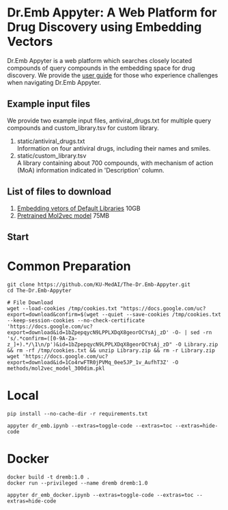 # Dr.Emb Appyter: A Web Platform for Drug Discovery using Embedding Vectors

Dr.Emb Appyter is a web platform which searches closely located compounds of query compounds in the embedding space for drug discovery. 
We provide the <a href="https://drive.google.com/file/d/1S-NRfg8Sr7AkVumpcVbdYZ2HmQOOC_w8/view?usp=sharing" target="_blank" rel="noopener noreferrer">user guide</a> for those who experience challenges when navigating Dr.Emb Appyter.

## Example input files
We provide two example input files, antiviral_drugs.txt for multiple query compounds and custom_library.tsv for custom library. <br>
1. static/antiviral_drugs.txt <br>
Information on four antiviral drugs, including their names and smiles. <br>
2. static/custom_library.tsv <br>
A library containing about 700 compounds, with mechanism of action (MoA) information indicated in 'Description' column. <br>

## List of files to download
1. [Embedding vetors of Default Libraries](https://docs.google.com/uc?export=download&id=1bZpepqycN9LPPLXDqX8georOCYsAj_zD&confirm=t) 10GB
2. [Pretrained Mol2vec model](https://docs.google.com/uc?export=download&id=1Co4rwFTR0jPVMq_0ee5JP_1v_AufhT3Z&confirm=t) 75MB

## Start
# Common Preparation
``` {bash}
git clone https://github.com/KU-MedAI/The-Dr.Emb-Appyter.git
cd The-Dr.Emb-Appyter
```
``` {bash}
# File Download
wget --load-cookies /tmp/cookies.txt "https://docs.google.com/uc?export=download&confirm=$(wget --quiet --save-cookies /tmp/cookies.txt --keep-session-cookies --no-check-certificate 'https://docs.google.com/uc?export=download&id=1bZpepqycN9LPPLXDqX8georOCYsAj_zD' -O- | sed -rn 's/.*confirm=([0-9A-Za-z_]+).*/\1\n/p')&id=1bZpepqycN9LPPLXDqX8georOCYsAj_zD" -O Library.zip && rm -rf /tmp/cookies.txt && unzip Library.zip && rm -r Library.zip
wget 'https://docs.google.com/uc?export=download&id=1Co4rwFTR0jPVMq_0ee5JP_1v_AufhT3Z' -O methods/mol2vec_model_300dim.pkl
```

# Local
``` {bash}
pip install --no-cache-dir -r requirements.txt
```
``` {bash}
appyter dr_emb.ipynb --extras=toggle-code --extras=toc --extras=hide-code
```

# Docker
``` {bash}
docker build -t dremb:1.0 .
docker run --privileged --name dremb dremb:1.0
```
``` {bash}
appyter dr_emb_docker.ipynb --extras=toggle-code --extras=toc --extras=hide-code
```